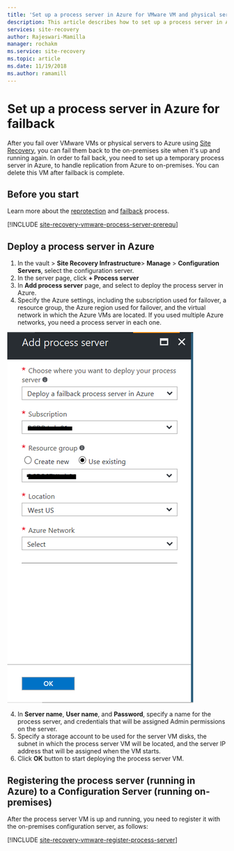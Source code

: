 ```yaml
---
title: 'Set up a process server in Azure for VMware VM and physical server failback with Azure Site Recovery | Microsoft Docs'
description: This article describes how to set up a process server in Azure, to failback Azure VMs to VMware.
services: site-recovery
author: Rajeswari-Mamilla
manager: rochakm
ms.service: site-recovery
ms.topic: article
ms.date: 11/19/2018
ms.author: ramamill
---
```


# Set up a process server in Azure for failback

After you fail over VMware VMs or physical servers to Azure using [Site Recovery](site-recovery-overview.md), you can fail them back to the on-premises site when it's up and running again. In order to fail back, you need to set up a temporary process server in Azure, to handle replication from Azure to on-premises. You can delete this VM after failback is complete.

## Before you start

Learn more about the [reprotection](vmware-azure-reprotect.md) and [failback](vmware-azure-failback.md) process.

[!INCLUDE [site-recovery-vmware-process-server-prerequ](../../includes/site-recovery-vmware-azure-process-server-prereq.md)]


## Deploy a process server in Azure

1. In the vault > **Site Recovery Infrastructure**> **Manage** > **Configuration Servers**, select the configuration server.
2. In the server page, click **+ Process server**
3. In **Add process server** page, and select to deploy the process server in Azure.
4. Specify the Azure settings, including the subscription used for failover, a resource group, the Azure region used for failover, and the virtual network in which the Azure VMs are located. If you used multiple Azure networks, you need a process server in each one.

  ![Add process server gallery item](./media/vmware-azure-set-up-process-server-azure/add-ps-page-1.png)

4. In **Server name**, **User name**, and **Password**, specify a name for the process server, and credentials that will be assigned Admin permissions on the server.
5. Specify a storage account to be used for the server VM disks, the subnet in which the process server VM will be located, and the server IP address that will be assigned when the VM starts.
6. Click **OK** button to start deploying the process server VM.

>

## Registering the process server (running in Azure) to a Configuration Server (running on-premises)

After the process server VM is up and running, you need to register it with the on-premises configuration server, as follows:

[!INCLUDE [site-recovery-vmware-register-process-server](../../includes/site-recovery-vmware-register-process-server.md)]


